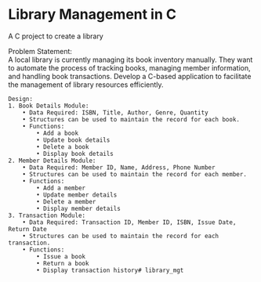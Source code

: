 # Library Management in C

A C project to create a library

Problem Statement:  
	A local library is currently managing its book inventory manually. They want to automate the 
	process of tracking books, managing member information, and handling book transactions. 
	Develop a C-based application to facilitate the management of library resources efficiently. 
	
	Design: 
	1. Book Details Module: 
		• Data Required: ISBN, Title, Author, Genre, Quantity 
		• Structures can be used to maintain the record for each book. 
		• Functions: 
			• Add a book 
			• Update book details 
			• Delete a book 
			• Display book details 
	2. Member Details Module: 
		• Data Required: Member ID, Name, Address, Phone Number 
		• Structures can be used to maintain the record for each member. 
		• Functions: 
			• Add a member 
			• Update member details 
			• Delete a member 
			• Display member details 
	3. Transaction Module: 
		• Data Required: Transaction ID, Member ID, ISBN, Issue Date, Return Date 
		• Structures can be used to maintain the record for each transaction. 
		• Functions: 
			• Issue a book 
			• Return a book 
			• Display transaction history# library_mgt
